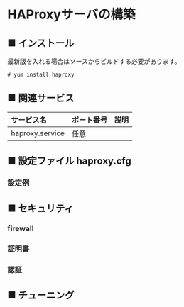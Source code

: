 # HAProxyサーバの構築
## ■ インストール
最新版を入れる場合はソースからビルドする必要があります。
```
# yum install haproxy
```
## ■ 関連サービス
|サービス名|ポート番号|説明|
|:---|:---|:---|
|haproxy.service|任意||


## ■ 設定ファイル haproxy.cfg
### 設定例
## ■ セキュリティ
### firewall
### 証明書
### 認証
## ■ チューニング
